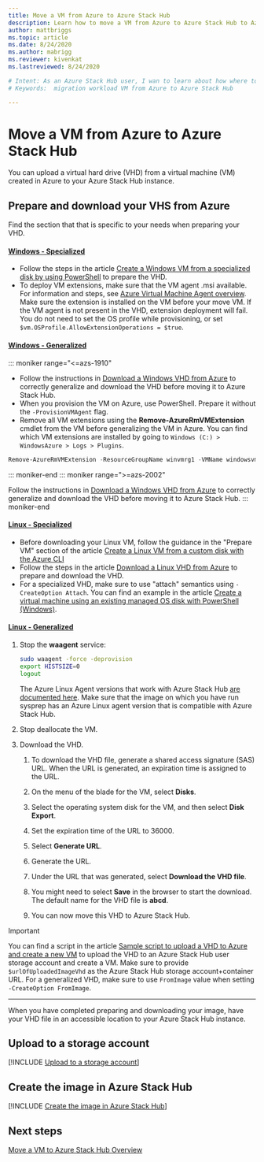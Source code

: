 ```yaml
---
title: Move a VM from Azure to Azure Stack Hub
description: Learn how to move a VM from Azure to Azure Stack Hub to Azure Stack Hub.
author: mattbriggs
ms.topic: article
ms.date: 8/24/2020
ms.author: mabrigg
ms.reviewer: kivenkat
ms.lastreviewed: 8/24/2020

# Intent: As an Azure Stack Hub user, I wan to learn about how where to find more information developing solutions.
# Keywords:  migration workload VM from Azure to Azure Stack Hub

---
```


# Move a VM from Azure to Azure Stack Hub

You can upload a virtual hard drive (VHD) from a virtual machine (VM) created in Azure to your Azure Stack Hub instance.

## Prepare and download your VHS from Azure

Find the section that that is specific to your needs when preparing your VHD.

#### [Windows - Specialized](#tab/win-spec)

- Follow the steps in the article [Create a Windows VM from a specialized disk by using PowerShell](/azure/virtual-machines/windows/create-vm-specialized#prepare-the-vm) to prepare the VHD.
- To deploy VM extensions, make sure that the VM agent .msi available.  
  For information and steps, see [Azure Virtual Machine Agent overview](/azure/virtual-machines/extensions/agent-windows). Make sure the extension is installed on the VM before your move VM. If the VM agent is not present in the VHD, extension deployment will fail. You do not need to set the OS profile while provisioning, or set `$vm.OSProfile.AllowExtensionOperations = $true`.

#### [Windows - Generalized](#tab/win-gen)

::: moniker range="<=azs-1910"
- Follow the instructions in [Download a Windows VHD from Azure](/azure/virtual-machines/windows/download-vhd) to correctly generalize and download the VHD before moving it to Azure Stack Hub.
- When you provision the VM on Azure, use PowerShell. Prepare it without the `-ProvisionVMAgent` flag.
- Remove all VM extensions using the **Remove-AzureRmVMExtension** cmdlet from the VM before generalizing the VM in Azure. You can find which VM extensions are installed by going to `Windows (C:) > WindowsAzure > Logs > Plugins`.

```powershell  
Remove-AzureRmVMExtension -ResourceGroupName winvmrg1 -VMName windowsvm -Name "CustomScriptExtension"
```
::: moniker-end
::: moniker range=">=azs-2002"

Follow the instructions in [Download a Windows VHD from Azure](/azure/virtual-machines/windows/download-vhd) to correctly generalize and download the VHD before moving it to Azure Stack Hub.
::: moniker-end

#### [Linux - Specialized](#tab/lin-spec)

- Before downloading your Linux VM, follow the guidance in the "Prepare VM" section of the article [Create a Linux VM from a custom disk with the Azure CLI](/azure/virtual-machines/linux/upload-vhd#prepare-the-vm)
- Follow the steps in the article [Download a Linux VHD from Azure](/azure//virtual-machines/windows/download-vhd) to prepare and download the VHD.
- For a specialized VHD, make sure to use "attach" semantics using `-CreateOption Attach`. You can find an example in the article [Create a virtual machine using an existing managed OS disk with PowerShell (Windows)](/azure/virtual-machines/scripts/virtual-machines-windows-powershell-sample-create-vm-from-managed-os-disks).

#### [Linux - Generalized](#tab/lin-gen)

1. Stop the **waagent** service:

   ```bash
   sudo waagent -force -deprovision
   export HISTSIZE=0
   logout
   ```

   The Azure Linux Agent versions that work with Azure Stack Hub [are documented here](../operator/azure-stack-linux.md#azure-linux-agent). Make sure that the image on which you have run sysprep has an Azure Linux agent version that is compatible with Azure Stack Hub.

2. Stop deallocate the VM.

3. Download the VHD.

   1. To download the VHD file, generate a shared access signature (SAS) URL. When the URL is generated, an expiration time is assigned to the URL.

   1. On the menu of the blade for the VM, select **Disks**.

   1. Select the operating system disk for the VM, and then select **Disk Export**.

   1. Set the expiration time of the URL to 36000.

   1. Select **Generate URL**.

   1. Generate the URL.

   1. Under the URL that was generated, select **Download the VHD file**.

   1. You might need to select **Save** in the browser to start the download. The default name for the VHD file is **abcd**.

   1. You can now move this VHD to Azure Stack Hub.

> [!IMPORTANT]  
> You can find a script in the article [Sample script to upload a VHD to Azure and create a new VM](/azure/virtual-machines/scripts/virtual-machines-windows-powershell-upload-generalized-script) to upload the VHD to an Azure Stack Hub user storage account and create a VM. Make sure to provide `$urlOfUploadedImageVhd` as the Azure Stack Hub storage account+container URL. For a generalized VHD, make sure to use `FromImage` value when setting `-CreateOption FromImage`.

---

When you have completed preparing and downloading your image, have your VHD file in an accessible location to your Azure Stack Hub instance.

## Upload to a storage account

[!INCLUDE [Upload to a storage account](../includes/user-compute-upload-vhd.md)]

## Create the image in Azure Stack Hub

[!INCLUDE [Create the image in Azure Stack Hub](../includes/user-compute-create-image.md)]

## Next steps

[Move a VM to Azure Stack Hub Overview](vm-move-overview.md)
